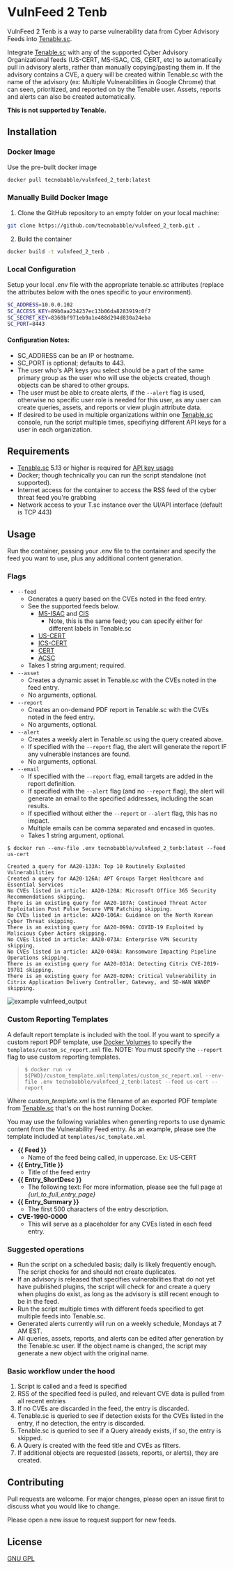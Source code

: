 # VulnFeed 2 Tenb

VulnFeed 2 Tenb is a way to parse vulnerability data from Cyber Advisory Feeds into [Tenable.sc](https://www.tenable.com/products/tenable-sc).

Integrate [Tenable.sc](https://www.tenable.com/products/tenable-sc) with any of the supported Cyber Advisory Organizational feeds (US-CERT, MS-ISAC, CIS, CERT, etc) to automatically pull in advisory alerts, rather than manually copying/pasting them in. If the advisory contains a CVE, a query will be created within Tenable.sc with the name of the advisory (ex: Multiple Vulnerabilities in Google Chrome) that can seen, prioritized, and reported on by the Tenable user.  Assets, reports and alerts can also be created automatically.

**This is not supported by Tenable.**

## Installation

### Docker Image

Use the pre-built docker image

```bash
docker pull tecnobabble/vulnfeed_2_tenb:latest
```

### Manually Build Docker Image

1. Clone the GitHub repository to an empty folder on your local machine:
```bash
git clone https://github.com/tecnobabble/vulnfeed_2_tenb.git .
```
2. Build the container
```bash
docker build -t vulnfeed_2_tenb .
```

### Local Configuration
Setup your local .env file with the appropriate tenable.sc attributes (replace the attributes below with the ones specific to your environment).

```bash
SC_ADDRESS=10.0.0.102
SC_ACCESS_KEY=89b0aa234237ec13b06da8283919c0f7
SC_SECRET_KEY=8360bf971eb9a1e488d294d830a24eba
SC_PORT=8443
```

#### Configuration Notes:
* SC_ADDRESS can be an IP or hostname.
* SC_PORT is optional; defaults to 443.
* The user who's API keys you select should be a part of the same primary group as the user who will use the objects created, though objects can be shared to other groups. 
* The user must be able to create alerts, if the `--alert` flag is used, otherwise no specific user role is needed for this user, as any user can create queries, assets, and reports or view plugin attribute data.
* If desired to be used in multiple organizations within one [Tenable.sc](https://www.tenable.com/products/tenable-sc) console, run the script multiple times, specifiying different API keys for a user in each organization.

## Requirements
* [Tenable.sc](https://www.tenable.com/products/tenable-sc) 5.13 or higher is required for [API key usage](https://docs.tenable.com/tenablesc/Content/GenerateAPIKey.htm)
* Docker; though technically you can run the script standalone (not supported).
* Internet access for the container to access the RSS feed of the cyber threat feed you're grabbing
* Network access to your T.sc instance over the UI/API interface (default is TCP 443)

## Usage

Run the container, passing your .env file to the container and specify the feed you want to use, plus any additional content generation.

### Flags
 - `--feed`
	 - Generates a query based on the CVEs noted in the feed entry. 
	 - See the supported feeds below. 
		 * [MS-ISAC](https://www.cisecurity.org/resources/advisory/?o=ms-isac&type=advisory) and [CIS](https://www.cisecurity.org/resources/advisory/?o=ms-isac&type=advisory)
           * Note, this is the same feed; you can specify either for different labels in Tenable.sc
        * [US-CERT](https://www.us-cert.gov/ncas/alerts)  
        * [ICS-CERT](https://www.us-cert.gov/ics/advisories)   
        * [CERT](https://www.kb.cert.org/vuls/)   
        * [ACSC](https://www.cyber.gov.au/threats)
	 - Takes 1 string argument; required.  
 -  `--asset`
	 - Creates a dynamic asset in Tenable.sc with the CVEs noted in the feed entry.
	 - No arguments, optional.
 - `--report`
	 - Creates an on-demand PDF report in Tenable.sc with the CVEs noted in the feed entry.
	 - No arguments, optional.
 - `--alert`
	 - Creates a weekly alert in Tenable.sc using the query created above.
	 - If specified with the `--report` flag, the alert will generate the report IF any vulnerable instances are found.
	 - No arguments, optional.
 - `--email`
	 - If specified with the `--report` flag, email targets are added in the report definition. 
	 - If specified with the `--alert` flag (and no `--report` flag), the alert will generate an email to the specified addresses, including the scan results.
	 - If specified without either the `--report` or `--alert` flag, this has no impact.
	 - Multiple emails can be comma separated and encased in quotes.
	 - Takes 1 string argument, optional.
	 
```
$ docker run --env-file .env tecnobabble/vulnfeed_2_tenb:latest --feed us-cert

Created a query for AA20-133A: Top 10 Routinely Exploited Vulnerabilities
Created a query for AA20-126A: APT Groups Target Healthcare and Essential Services
No CVEs listed in article: AA20-120A: Microsoft Office 365 Security Recommendations skipping.
There is an existing query for AA20-107A: Continued Threat Actor Exploitation Post Pulse Secure VPN Patching skipping.
No CVEs listed in article: AA20-106A: Guidance on the North Korean Cyber Threat skipping.
There is an existing query for AA20-099A: COVID-19 Exploited by Malicious Cyber Actors skipping.
No CVEs listed in article: AA20-073A: Enterprise VPN Security skipping.
No CVEs listed in article: AA20-049A: Ransomware Impacting Pipeline Operations skipping.
There is an existing query for AA20-031A: Detecting Citrix CVE-2019-19781 skipping.
There is an existing query for AA20-020A: Critical Vulnerability in Citrix Application Delivery Controller, Gateway, and SD-WAN WANOP skipping.
```
![example vulnfeed_output](https://res.cloudinary.com/salted-security/image/upload/v1590183891/vulnfeed_output_kj9bqt.png)

### Custom Reporting Templates
A default report template is included with the tool. If you want to specify a custom report PDF template, use [Docker Volumes](https://docs.docker.com/storage/volumes/) to specify the `templates/custom_sc_report.xml` file.  NOTE: You must specify the `--report` flag to use custom reporting templates. 
>`$ docker run -v ${PWD}/custom_template.xml:templates/custom_sc_report.xml --env-file .env tecnobabble/vulnfeed_2_tenb:latest --feed us-cert --report`

Where *custom_template.xml* is the filename of an exported PDF template from [Tenable.sc](https://www.tenable.com/products/tenable-sc) that's on the host running Docker.

You may use the following variables when generting reports to use dynamic content from the Vulnerability Feed entry.  As an example, please see the template included at `templates/sc_template.xml`
 - **{{ Feed }}**
     - Name of the feed being called, in uppercase. Ex: US-CERT
 - **{{ Entry_Title }}**
     - Title of the feed entry
 - **{{ Entry_ShortDesc }}**
     - The following text: 
         For more information, please see the full page at *{url_to_full_entry_page}*
 - **{{ Entry_Summary }}**
     - The first 500 characters of the entry description.
 - **CVE-1990-0000**
     - This will serve as a placeholder for any CVEs listed in each feed entry. 

### Suggested operations
* Run the script on a scheduled basis; daily is likely frequently enough. The script checks for and should not create duplicates.
* If an advisory is released that specifies vulnerabilities that do not yet have published plugins, the script will check for and create a query when plugins do exist, as long as the advisory is still recent enough to be in the feed.
* Run the script multiple times with different feeds specified to get multiple feeds into Tenable.sc.
* Generated alerts currently will run on a weekly schedule, Mondays at 7 AM EST.  
* All queries, assets, reports, and alerts can be edited after generation by the Tenable.sc user.  If the object name is changed, the script may generate a new object with the original name.

### Basic workflow under the hood
1. Script is called and a feed is specified
2. RSS of the specified feed is pulled, and relevant CVE data is pulled from all recent entries
3. If no CVEs are discarded in the feed, the entry is discarded.
4. Tenable.sc is queried to see if detection exists for the CVEs listed in the entry, if no detection, the entry is discarded.
5. Tenable.sc is queried to see if a Query already exists, if so, the entry is skipped.
6. A Query is created with the feed title and CVEs as filters.
7. If additional objects are requested (assets, reports, or alerts), they are created.

## Contributing
Pull requests are welcome. For major changes, please open an issue first to discuss what you would like to change.

Please open a new issue to request support for new feeds.

## License
[GNU GPL](https://choosealicense.com/licenses/gpl-3.0/)
